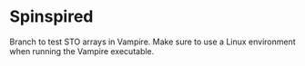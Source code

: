 # Spinspired

Branch to test STO arrays in Vampire. Make sure to use a Linux environment when running the Vampire executable.
